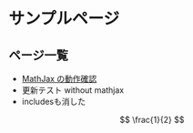 # サンプルページ

## ページ一覧

- [MathJax の動作確認](./mathjax-test)
- 更新テスト without mathjax
- includesも消した

$$
\frac{1}{2}
$$
